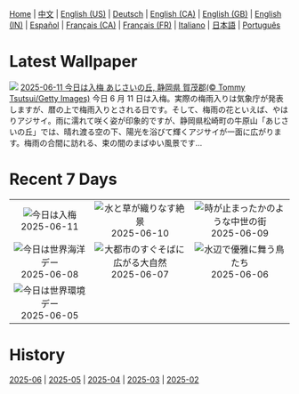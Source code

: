 [Home](../README.md) | [中文](zh-CN.md) | [English (US)](en-US.md) | [Deutsch](de-DE.md) | [English (CA)](en-CA.md) | [English (GB)](en-GB.md) | [English (IN)](en-IN.md) | [Español](es-ES.md) | [Français (CA)](fr-CA.md) | [Français (FR)](fr-FR.md) | [Italiano](it-IT.md) | [日本語](ja-JP.md) | [Português](pt-BR.md)

# Latest Wallpaper
![](https://www.bing.com/th?id=OHR.Hydrangea2025_JA-JP6293958044_UHD.jpg)
[2025-06-11 今日は入梅 あじさいの丘, 静岡県 賀茂郡(© Tommy Tsutsui/Getty Images)](https://www.bing.com/th?id=OHR.Hydrangea2025_JA-JP6293958044_UHD.jpg)
今日 6 月 11 日は入梅。実際の梅雨入りは気象庁が発表しますが、暦の上で梅雨入りとされる日です。そして、梅雨の花といえば、やはりアジサイ。雨に濡れて咲く姿が印象的ですが、静岡県松崎町の牛原山「あじさいの丘」では、晴れ渡る空の下、陽光を浴びて輝くアジサイが一面に広がります。梅雨の合間に訪れる、束の間のまばゆい風景です…

# Recent 7 Days
|  |  |  |
|:---:|:---:|:---:|
| ![](https://www.bing.com/th?id=OHR.Hydrangea2025_JA-JP6293958044_400x240.jpg "今日は入梅") 2025-06-11 | ![](https://www.bing.com/th?id=OHR.AerialEverglades_JA-JP6124375299_400x240.jpg "水と草が織りなす絶景") 2025-06-10 | ![](https://www.bing.com/th?id=OHR.DubrovnikTwilight_JA-JP6048239722_400x240.jpg "時が止まったかのような中世の街") 2025-06-09 |
| ![](https://www.bing.com/th?id=OHR.StellarSeaLions_JA-JP5798122573_400x240.jpg "今日は世界海洋デー") 2025-06-08 | ![](https://www.bing.com/th?id=OHR.PacificCrestTrail_JA-JP5723625676_400x240.jpg "大都市のすぐそばに広がる大自然") 2025-06-07 | ![](https://www.bing.com/th?id=OHR.FlamingosNamibia_JA-JP5652363702_400x240.jpg "水辺で優雅に舞う鳥たち") 2025-06-06 |
| ![](https://www.bing.com/th?id=OHR.OlivaresMural_JA-JP5583290879_400x240.jpg "今日は世界環境デー") 2025-06-05 |  |  |

# History
[2025-06](../archives/wallpaper/ja-JP/w_2025_06.md) | [2025-05](../archives/wallpaper/ja-JP/w_2025_05.md) | [2025-04](../archives/wallpaper/ja-JP/w_2025_04.md) | [2025-03](../archives/wallpaper/ja-JP/w_2025_03.md) | [2025-02](../archives/wallpaper/ja-JP/w_2025_02.md)
